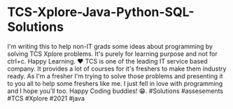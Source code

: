# TCS-Xplore-Java-Python-SQL-Solutions 
I'm writing this to help non-IT grads some ideas about programming by solving TCS Xplore problems. 
It's purely for learning purpose and not for ctrl+c. Happy Learning. ❤️
TCS is one of the leading IT service based company. It provides a lot of courses for it's freshers 
to make them industry ready.
As I'm a fresher I'm trying to solve those problems and presenting it to you all to help some freshers 
like me.
I just fell in love with programming and I hope you'll too.
Happy Coding buddies!
😁.
#Solutions #assesements #TCS #Xplore #2021 #java
